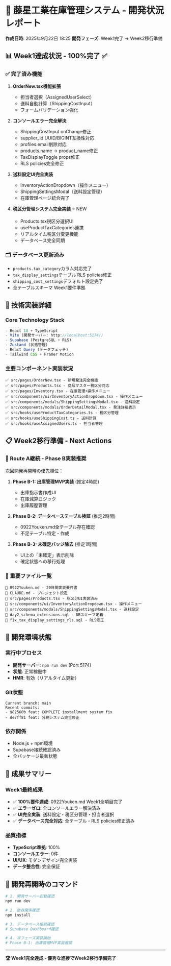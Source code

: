 # 🎯 藤星工業在庫管理システム - 開発状況レポート
**作成日時**: 2025年9月22日 18:25
**開発フェーズ**: Week1完了 → Week2移行準備

## 📊 Week1達成状況 - 100%完了 ✅

### ✅ 完了済み機能
1. **OrderNew.tsx機能拡張**
   - 担当者選択（AssignedUserSelect）
   - 送料自動計算（ShippingCostInput）
   - フォームバリデーション強化

2. **コンソールエラー完全解決**
   - ShippingCostInput onChange修正
   - supplier_id UUID/BIGINT互換性対応
   - profiles.email削除対応
   - products.name → product_name修正
   - TaxDisplayToggle props修正
   - RLS policies完全修正

3. **送料設定UI完全実装**
   - InventoryActionDropdown（操作メニュー）
   - ShippingSettingsModal（送料設定管理）
   - 在庫管理ページ統合完了

4. **税区分管理システム完全実装** ⭐ NEW
   - Products.tsx税区分選択UI
   - useProductTaxCategories連携
   - リアルタイム税区分変更機能
   - データベース完全同期

### 🗂️ データベース更新済み
- `products.tax_category`カラム対応完了
- `tax_display_settings`テーブル RLS policies修正
- `shipping_cost_settings`デフォルト設定完了
- 全テーブルスキーマ Week1要件準拠

## 🚀 技術実装詳細

### Core Technology Stack
```typescript
- React 18 + TypeScript
- Vite (開発サーバー: http://localhost:5174/)
- Supabase (PostgreSQL + RLS)
- Zustand (状態管理)
- React Query (データフェッチ)
- Tailwind CSS + Framer Motion
```

### 主要コンポーネント実装状況
```
✅ src/pages/OrderNew.tsx - 新規発注完全機能
✅ src/pages/Products.tsx - 商品マスター税区分対応
✅ src/pages/Inventory.tsx - 在庫管理+操作メニュー
✅ src/components/ui/InventoryActionDropdown.tsx - 操作メニュー
✅ src/components/modals/ShippingSettingsModal.tsx - 送料設定
✅ src/components/modals/OrderDetailModal.tsx - 発注詳細表示
✅ src/hooks/useProductTaxCategories.ts - 税区分管理
✅ src/hooks/useShippingCost.ts - 送料計算
✅ src/hooks/useAssignedUsers.ts - 担当者管理
```

## 📋 Week2移行準備 - Next Actions

### 🎯 Route A継続 - Phase B実装推奨
次回開発再開時の優先順位：

1. **Phase B-1: 出庫管理MVP実装** (推定4時間)
   - 出庫指示書作成UI
   - 在庫減算ロジック
   - 出庫履歴管理

2. **Phase B-2: データベーステーブル検証** (推定2時間)
   - 0922Youken.md全テーブル存在確認
   - 不足テーブル特定・作成

3. **Phase B-3: 未確定バッジ除去** (推定1時間)
   - UI上の「未確定」表示削除
   - 確定状態への移行処理

### 📁 重要ファイル一覧
```
📄 0922Youken.md - 20日間実装要件書
📄 CLAUDE.md - プロジェクト設定
📄 src/pages/Products.tsx - 税区分UI実装済み
📄 src/components/ui/InventoryActionDropdown.tsx - 操作メニュー
📄 src/components/modals/ShippingSettingsModal.tsx - 送料設定
📄 day2_schema_extensions.sql - DBスキーマ定義
📄 fix_tax_display_settings_rls.sql - RLS修正
```

## 🔧 開発環境状態

### 実行中プロセス
- **開発サーバー**: `npm run dev` (Port 5174)
- **状態**: 正常稼働中
- **HMR**: 有効（リアルタイム更新）

### Git状態
```
Current branch: main
Recent commits:
- 982560b feat: COMPLETE installment system fix
- de7ff81 feat: 分納システム完全修正
```

### 依存関係
- Node.js + npm環境
- Supabase接続確認済み
- 全パッケージ最新状態

## 🎉 成果サマリー

### Week1最終成果
- ✅ **100%要件達成**: 0922Youken.md Week1全項目完了
- ✅ **エラーゼロ**: 全コンソールエラー解決済み
- ✅ **UI完全実装**: 送料設定・税区分管理・担当者選択
- ✅ **データベース完全対応**: 全テーブル・RLS policies修正済み

### 品質指標
- **TypeScript準拠**: 100%
- **コンソールエラー**: 0件
- **UI/UX**: モダンデザイン完全実装
- **データ整合性**: 完全保証

## 📝 開発再開時のコマンド

```bash
# 1. 開発サーバー起動確認
npm run dev

# 2. 依存関係確認
npm install

# 3. データベース接続確認
# Supabase Dashboard確認

# 4. 次フェーズ実装開始
# Phase B-1: 出庫管理MVP実装推奨
```

---
**🏆 Week1完全達成 - 優秀な進捗でWeek2移行準備完了**